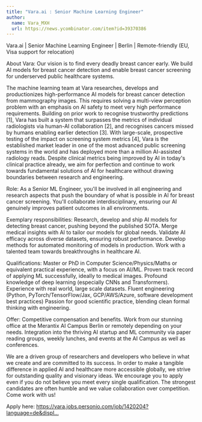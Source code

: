 ```yaml
---
title: "Vara.ai : Senior Machine Learning Engineer"
author:
  name: Vara_MXH
  url: https://news.ycombinator.com/item?id=39370386
---
```

Vara.ai | Senior Machine Learning Engineer | Berlin | Remote-friendly (EU, Visa support for relocation)

About Vara: Our vision is to find every deadly breast cancer early. We build AI models for breast cancer detection and enable breast cancer screening for underserved public healthcare systems.

The machine learning team at Vara researches, develops and productionizes high-performance AI models for breast cancer detection from mammography images. This requires solving a multi-view perception problem with an emphasis on AI safety to meet very high performance requirements. Building on prior work to recognise trustworthy predictions [1], Vara has built a system that surpasses the metrics of individual radiologists via human-AI collaboration [2], and recognises cancers missed by humans enabling earlier detection [3]. With large-scale, prospective testing of the impact on screening system metrics [4], Vara is the established market leader in one of the most advanced public screening systems in the world and has deployed more than a million AI-assisted radiology reads. Despite clinical metrics being improved by AI in today&#x27;s clinical practice already, we aim for perfection and continue to work towards fundamental solutions of AI for healthcare without drawing boundaries between research and engineering.

Role: As a Senior ML Engineer, you&#x27;ll be involved in all engineering and research aspects that push the boundary of what is possible in AI for breast cancer screening. You&#x27;ll collaborate interdisciplinary, ensuring our AI genuinely improves patient outcomes in all environments.

Exemplary responsibilities:
Research, develop and ship AI models for detecting breast cancer, pushing beyond the published SOTA.
Merge medical insights with AI to tailor our models for global needs.
Validate AI efficacy across diverse datasets, ensuring robust performance.
Develop methods for automated monitoring of models in production. 
Work with a talented team towards breakthroughs in healthcare AI.

Qualifications:
Master or PhD in Computer Science&#x2F;Physics&#x2F;Maths or equivalent practical experience, with a focus on AI&#x2F;ML.
Proven track record of applying ML successfully, ideally to medical images.
Profound knowledge of deep learning (especially CNNs and Transformers).
Experience with real world, large scale datasets.
Fluent engineering (Python, PyTorch&#x2F;TensorFlow&#x2F;Jax, GCP&#x2F;AWS&#x2F;Azure, software development best practices)
Passion for good scientific practice, blending clean formal thinking with engineering.

Offer:
Competitive compensation and benefits.
Work from our stunning office at the Merantix AI Campus Berlin or remotely depending on your needs. 
Integration into the thriving AI startup and ML community via paper reading groups, weekly lunches, and events at the AI Campus as well as conferences.

We are a driven group of researchers and developers who believe in what we create and are committed to its success. In order to make a tangible difference in applied AI and healthcare more accessible globally, we strive for outstanding quality and visionary ideas. We encourage you to apply even if you do not believe you meet every single qualification. The strongest candidates are often humble and we value collaboration over competition. Come work with us!

Apply here: <a href="https:&#x2F;&#x2F;vara.jobs.personio.com&#x2F;job&#x2F;1420204?language=de&amp;display=en" rel="nofollow">https:&#x2F;&#x2F;vara.jobs.personio.com&#x2F;job&#x2F;1420204?language=de&amp;displ...</a>
